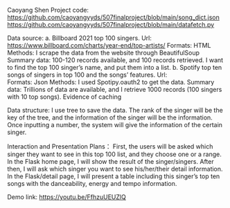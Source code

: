 Caoyang Shen
Project code:
https://github.com/caoyangyyds/507finalproject/blob/main/song_dict.json
https://github.com/caoyangyyds/507finalproject/blob/main/datafetch.py

Data source:
a.	Billboard 2021 top 100 singers.
Url: https://www.billboard.com/charts/year-end/top-artists/
Formats: HTML
Methods: I scrape the data from the website through BeautifulSoup
Summary data: 100-120 records available, and 100 records retrieved. I want to find the top 100 singer’s name, and put them into a list.
b.	Spotify top ten songs of singers in top 100 and the songs’ features.
Url:  
Formats: Json
Methods: I used Spotipy.oauth2 to get the data.
Summary data: Trillions of data are available, and I retrieve 1000 records (100 singers with 10 top songs).
Evidence of caching
 

Data structure:
I use tree to save the data. The rank of the singer will be the key of the tree, and the information of the singer will be the information. Once inputting a number, the system will give the information of the certain singer.


Interaction and Presentation Plans：
First, the users will be asked which singer they want to see in this top 100 list, and they choose one or a range. In the Flask home page, I will show the result of the singer/singers. After then, I will ask which singer you want to see his/her/their detail information. In the Flask/detail page, I will present a table including this singer’s top ten songs with the danceability, energy and tempo information.

Demo link: https://youtu.be/FfhzuUEUZlQ
